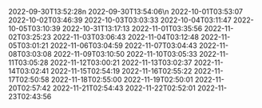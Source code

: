 2022-09-30T13:52:28n
2022-09-30T13:54:06\n
2022-10-01T03:53:07
2022-10-02T03:46:39
2022-10-03T03:03:33
2022-10-04T03:11:47
2022-10-05T03:10:39
2022-10-31T13:17:13
2022-11-01T03:35:56
2022-11-02T03:25:23
2022-11-03T03:06:43
2022-11-04T03:12:48
2022-11-05T03:01:21
2022-11-06T03:04:59
2022-11-07T03:04:43
2022-11-08T03:03:08
2022-11-09T03:10:50
2022-11-10T03:05:33
2022-11-11T03:05:28
2022-11-12T03:00:21
2022-11-13T03:02:37
2022-11-14T03:02:41
2022-11-15T02:54:19
2022-11-16T02:55:22
2022-11-17T02:50:58
2022-11-18T02:55:00
2022-11-19T02:50:01
2022-11-20T02:57:42
2022-11-21T02:54:43
2022-11-22T02:52:01
2022-11-23T02:43:56
